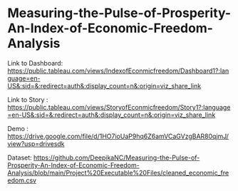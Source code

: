 # Measuring-the-Pulse-of-Prosperity-An-Index-of-Economic-Freedom-Analysis

Link to Dashboard: https://public.tableau.com/views/IndexofEconmicfreedom/Dashboard1?:language=en-US&:sid=&:redirect=auth&:display_count=n&:origin=viz_share_link

Link to Story : https://public.tableau.com/views/StoryofEconmicfreedom/Story1?:language=en-US&:sid=&:redirect=auth&:display_count=n&:origin=viz_share_link

Demo : https://drive.google.com/file/d/1HO7ioUaP9hq6Z6amVCaGVzgBAR80qjmJ/view?usp=drivesdk

Dataset: https://github.com/DeepikaNC/Measuring-the-Pulse-of-Prosperity-An-Index-of-Economic-Freedom-Analysis/blob/main/Project%20Executable%20Files/cleaned_economic_freedom.csv
